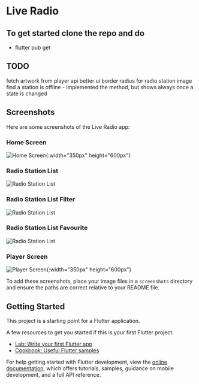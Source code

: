 # Live Radio

## To get started clone the repo and do

- flutter pub get

## TODO

fetch artwork from player api
better ui
border radius for radio station image
find a station is offline - implemented the method, but shows always once a state is changed

## Screenshots

Here are some screenshots of the Live Radio app:

### Home Screen

![Home Screen](screenshots/player_screen.jpg){:width="350px" height="600px"}

### Radio Station List

![Radio Station List](screenshots/radio_station_list.jpg)

### Radio Station List Filter

![Radio Station List](screenshots/radio_station_list_filter.jpg)

### Radio Station List Favourite

![Radio Station List](screenshots/radio_station_list_favourites.jpg)

### Player Screen

![Player Screen](screenshots/home_screen.jpg){:width="350px" height="600px"}

To add these screenshots, place your image files in a `screenshots` directory and ensure the paths are correct relative to your README file.

## Getting Started

This project is a starting point for a Flutter application.

A few resources to get you started if this is your first Flutter project:

- [Lab: Write your first Flutter app](https://docs.flutter.dev/get-started/codelab)
- [Cookbook: Useful Flutter samples](https://docs.flutter.dev/cookbook)

For help getting started with Flutter development, view the
[online documentation](https://docs.flutter.dev/), which offers tutorials,
samples, guidance on mobile development, and a full API reference.

